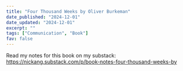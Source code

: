 ```yaml
---
title: "Four Thousand Weeks by Oliver Burkeman"
date_published: "2024-12-01"
date_updated: "2024-12-01"
excerpt: ""
tags: ["Communication", "Book"]
fav: false
---
```


Read my notes for this book on my substack: https://nickang.substack.com/p/book-notes-four-thousand-weeks-by
